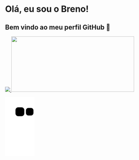 # Olá, eu sou o Breno! 
## Bem vindo ao meu perfil GitHub 👋

<div>
<a href="https://github.com/brenobotelho">
<img height="180em" src="https://github-readme-stats.vercel.app/api/top-langs/?username=brenobotelho&layout=compact&langs_count=7&theme=dracula"/>
<img height="180em" width="400em" src="https://github-readme-stats.vercel.app/api?username=brenobotelho&show_icons=true&theme=dracula&include_all_commits=true&count_private=true"/>
</div>
  
  ![Snake animation](https://github.com/brenobotelho/brenobotelho/blob/output/github-contribution-grid-snake.svg)


